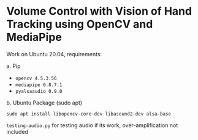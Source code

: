 # Volume Control with Vision of Hand Tracking using OpenCV and MediaPipe
Work on Ubuntu 20.04, requirements:

 a. Pip
- `opencv 4.5.3.56`
- `mediapipe 0.8.7.1`
- `pyalsaaudio 0.9.0`

 b. Ubuntu Package (sudo apt)
 
 ```sudo apt install libopencv-core-dev libasound2-dev alsa-base```

`testing-audio.py` for testing audio if its work, over-amplification not included
